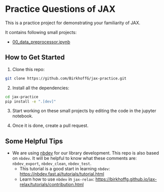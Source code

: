 # Practice Questions of JAX

<!-- WARNING: THIS FILE WAS AUTOGENERATED! DO NOT EDIT! -->

This is a practice project for demonstrating your familiarity of JAX.

It contains following small projects:

- [00_data_preprocessor.ipynb](00_data_preprocessor.ipynb)

## How to Get Started

1.  Clone this repo:

``` sh
git clone https://github.com/BirkhoffG/jax-practice.git
```

2.  Install all the dependencies:

``` sh
cd jax-practice
pip install -e ".[dev]"
```

3.  Start working on these small projects by editing the code in the
    jupyter notebook.

4.  Once it is done, create a pull request.

## Some Helpful Tips

- We are using [nbdev](https://nbdev.fast.ai/) for our library
  development. This repo is also based on `nbdev`. It will be helpful to
  know what these comments are: `nbdev_export`, `nbdev_clean`,
  `nbdev_test`.
  - This tutorial is a good start in learning `nbdev`:
    https://nbdev.fast.ai/tutorials/tutorial.html
  - Learn how to use `nbdev` in `jax-relax`:
    https://birkhoffg.github.io/jax-relax/tutorials/contribution.html
